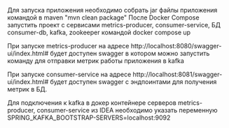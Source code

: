 Для запуска приложения необходимо собрать jar файлы приложения командой в maven "mvn clean package"
После Docker Compose запустить проект с сервисами metrics-producer, consumer-service, БД consumer-db, kafka, zookeeper командой docker compose up

При запуске metrics-producer на адресе http://localhost:8080/swagger-ui/index.html# будет доступен swagger в котором можно запустить команду для отправки метрик работы приложения в kafka

При запуске consumer-service на адресе http://localhost:8081/swagger-ui/index.html# будет доступен swagger с эндпоинтами для получения метрик в БД.

Для подключения к kafka в докер контейнере серверов metrics-producer, consumer-service из IDEA необходимо указать переменную SPRING_KAFKA_BOOTSTRAP-SERVERS=localhost:9092

